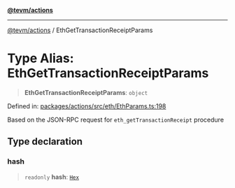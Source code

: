 [**@tevm/actions**](../README.md)

***

[@tevm/actions](../globals.md) / EthGetTransactionReceiptParams

# Type Alias: EthGetTransactionReceiptParams

> **EthGetTransactionReceiptParams**: `object`

Defined in: [packages/actions/src/eth/EthParams.ts:198](https://github.com/evmts/tevm-monorepo/blob/main/packages/actions/src/eth/EthParams.ts#L198)

Based on the JSON-RPC request for `eth_getTransactionReceipt` procedure

## Type declaration

### hash

> `readonly` **hash**: [`Hex`](Hex.md)
